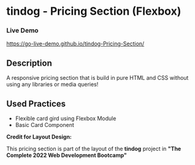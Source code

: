 # tindog - Pricing Section (Flexbox)

### Live Demo

https://go-live-demo.github.io/tindog-Pricing-Section/

## Description 

A responsive pricing section that is build in pure HTML and CSS without using any libraries or media queries!

## Used Practices

- Flexible card gird using Flexbox Module
- Basic Card Component

**Credit for Layout Design:** 

This pricing section is part of the layout of the **tindog** project in **"The Complete 2022 Web Development Bootcamp"**  